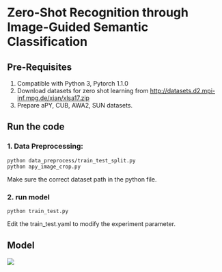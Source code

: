Zero-Shot Recognition through Image-Guided Semantic Classification
===


## Pre-Requisites
1. Compatible with Python 3, Pytorch 1.1.0
2. Download datasets for zero shot learning from http://datasets.d2.mpi-inf.mpg.de/xian/xlsa17.zip
3. Prepare aPY, CUB, AWA2, SUN datasets.

## Run the code
### 1. Data Preprocessing:
```
python data_preprocess/train_test_split.py
python apy_image_crop.py
```
Make sure the correct dataset path in the python file.

### 2. run model
```
python train_test.py
```
Edit the train_test.yaml to modify the experiment parameter.

## Model
![](https://i.imgur.com/baftUBd.png)
